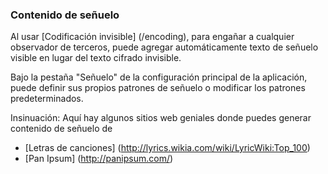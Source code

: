 ### Contenido de señuelo

Al usar [Codificación invisible] (/encoding), para engañar a cualquier observador de terceros, puede agregar automáticamente texto de señuelo visible en lugar del texto cifrado invisible.

Bajo la pestaña "Señuelo" de la configuración principal de la aplicación, puede definir sus propios patrones de señuelo o modificar los patrones predeterminados.

Insinuación:
Aquí hay algunos sitios web geniales donde puedes generar contenido de señuelo de
* [Letras de canciones] (http://lyrics.wikia.com/wiki/LyricWiki:Top_100)
* [Pan Ipsum] (http://panipsum.com/)